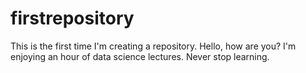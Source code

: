 # firstrepository
This is the first time I'm creating a repository. 
Hello, how are you?
I'm enjoying an hour of data science lectures.
Never stop learning.
